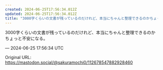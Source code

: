 ```yaml
---
created: 2024-06-25T17:56:34.012Z
updated: 2024-06-25T17:56:34.012Z
title: "3000字くらいの文書が残っているのだけれど、本当にちゃんと整理できるのかちょっ[...]"
---
```


<p>3000字くらいの文書が残っているのだけれど、本当にちゃんと整理できるのかちょっと不安になる。</p>

&mdash; 2024-06-25 17:56:34 UTC

Original URL: https://mastodon.social/@sakuramochi0/112678547882928460
